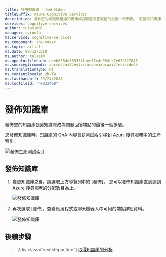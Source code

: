 ```yaml
---
title: 發佈知識庫 - QnA Maker
titleSuffix: Azure Cognitive Services
description: 發佈您的知識庫是讓知識庫成為問題回答端點的最後一個步驟。 您發佈知識庫時，知識庫的 QnA 內容會從測試索引移到 Azure 搜尋服務中的生產索引。
services: cognitive-services
author: tulasim88
manager: cgronlun
ms.service: cognitive-services
ms.component: qna-maker
ms.topic: article
ms.date: 09/12/2018
ms.author: tulasim
ms.openlocfilehash: eceb0554d35935f1aee77c4c054cb7e65b327845
ms.sourcegitcommit: 4ecc62198f299fc215c49e38bca81f7eb62cdef3
ms.translationtype: HT
ms.contentlocale: zh-TW
ms.lasthandoff: 09/24/2018
ms.locfileid: "47033408"
---
```

# <a name="publish-a-knowledge-base"></a>發佈知識庫

發佈您的知識庫是讓知識庫成為問題回答端點的最後一個步驟。 

您發佈知識庫時，知識庫的 QnA 內容會從測試索引移到 Azure 搜尋服務中的生產索引。

![發佈生產測試索引](../media/qnamaker-how-to-publish-kb/publish-prod-test.png)

## <a name="publish-a-knowledge-base"></a>發佈知識庫

1. 變更知識庫之後，請選取上方導覽列中的 [發佈]。 您可以發佈知識庫直到達到 Azure 搜尋服務的分配數目為止。 

    ![發佈知識庫](../media/qnamaker-how-to-publish-kb/publish.png)

2. 再次選取 [發佈]，查看應用程式或聊天機器人中可用的端點詳細資料。

    ![發佈知識庫](../media/qnamaker-how-to-publish-kb/publish-success.png)
    
## <a name="next-steps"></a>後續步驟

> [!div class="nextstepaction"]
> [取得知識庫的分析](./get-analytics-knowledge-base.md)
